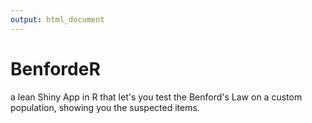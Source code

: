 ```yaml
---
output: html_document
---
```

# BenfordeR
a lean Shiny App in R that let's you test the Benford's Law on a custom population, showing you the suspected items.
